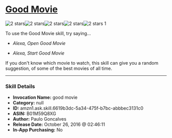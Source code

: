 # [Good Movie](http://alexa.amazon.com/#skills/amzn1.ask.skill.6619b3dc-5a34-475f-b7bc-abbbec3131c0)
![2 stars](../../images/ic_star_black_18dp_1x.png)![2 stars](../../images/ic_star_black_18dp_1x.png)![2 stars](../../images/ic_star_border_black_18dp_1x.png)![2 stars](../../images/ic_star_border_black_18dp_1x.png)![2 stars](../../images/ic_star_border_black_18dp_1x.png) 1

To use the Good Movie skill, try saying...

* *Alexa, Open Good Movie*

* *Alexa, Start Good Movie*

If you don't know which movie to watch, this skill can give you a random suggestion, of some of the best movies of all time.

***

### Skill Details

* **Invocation Name:** good movie
* **Category:** null
* **ID:** amzn1.ask.skill.6619b3dc-5a34-475f-b7bc-abbbec3131c0
* **ASIN:** B01M59Q8XG
* **Author:** Paulo Goncalves
* **Release Date:** October 26, 2016 @ 02:46:11
* **In-App Purchasing:** No
